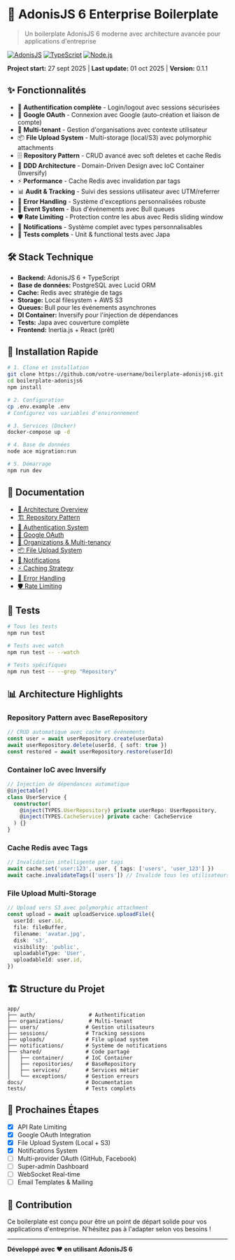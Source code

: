 # 🚀 AdonisJS 6 Enterprise Boilerplate

> Un boilerplate AdonisJS 6 moderne avec architecture avancée pour applications d'entreprise

[![AdonisJS](https://img.shields.io/badge/AdonisJS-6.x-purple.svg)](https://adonisjs.com)
[![TypeScript](https://img.shields.io/badge/TypeScript-5.x-blue.svg)](https://typescriptlang.org)
[![Node.js](https://img.shields.io/badge/Node.js-20+-green.svg)](https://nodejs.org)

**Project start:** 27 sept 2025 | **Last update:** 01 oct 2025 | **Version:** 0.1.1

## ✨ Fonctionnalités

- 🔐 **Authentification complète** - Login/logout avec sessions sécurisées
- 🔑 **Google OAuth** - Connexion avec Google (auto-création et liaison de compte)
- 👥 **Multi-tenant** - Gestion d'organisations avec contexte utilisateur
- 📦 **File Upload System** - Multi-storage (local/S3) avec polymorphic attachments
- 🗄️ **Repository Pattern** - CRUD avancé avec soft deletes et cache Redis
- 🎯 **DDD Architecture** - Domain-Driven Design avec IoC Container (Inversify)
- ⚡ **Performance** - Cache Redis avec invalidation par tags
- 📊 **Audit & Tracking** - Suivi des sessions utilisateur avec UTM/referrer
- 🔧 **Error Handling** - Système d'exceptions personnalisées robuste
- 🎪 **Event System** - Bus d'événements avec Bull queues
- 🛡️ **Rate Limiting** - Protection contre les abus avec Redis sliding window
- 🔔 **Notifications** - Système complet avec types personnalisables
- 🧪 **Tests complets** - Unit & functional tests avec Japa

## 🛠️ Stack Technique

- **Backend:** AdonisJS 6 + TypeScript
- **Base de données:** PostgreSQL avec Lucid ORM
- **Cache:** Redis avec stratégie de tags
- **Storage:** Local filesystem + AWS S3
- **Queues:** Bull pour les événements asynchrones
- **DI Container:** Inversify pour l'injection de dépendances
- **Tests:** Japa avec couverture complète
- **Frontend:** Inertia.js + React (prêt)

## 🚀 Installation Rapide

```bash
# 1. Clone et installation
git clone https://github.com/votre-username/boilerplate-adonisjs6.git
cd boilerplate-adonisjs6
npm install

# 2. Configuration
cp .env.example .env
# Configurez vos variables d'environnement

# 3. Services (Docker)
docker-compose up -d

# 4. Base de données
node ace migration:run

# 5. Démarrage
npm run dev
```

## 📖 Documentation

- [📐 Architecture Overview](docs/architecture/overview.md)
- [🏗️ Repository Pattern](docs/architecture/repository-pattern.md)
- [🔐 Authentication System](docs/features/authentication.md)
- [🔑 Google OAuth](docs/features/google-oauth.md)
- [🏢 Organizations & Multi-tenancy](docs/features/organizations.md)
- [📦 File Upload System](docs/features/uploads.md)
- [🔔 Notifications](docs/features/notifications.md)
- [⚡ Caching Strategy](docs/architecture/caching.md)
- [🎯 Error Handling](docs/architecture/error-handling.md)
- [🛡️ Rate Limiting](docs/features/rate-limiting.md)

## 🧪 Tests

```bash
# Tous les tests
npm run test

# Tests avec watch
npm run test -- --watch

# Tests spécifiques
npm run test -- --grep "Repository"
```

## 📊 Architecture Highlights

### Repository Pattern avec BaseRepository

```typescript
// CRUD automatique avec cache et événements
const user = await userRepository.create(userData)
await userRepository.delete(userId, { soft: true })
const restored = await userRepository.restore(userId)
```

### Container IoC avec Inversify

```typescript
// Injection de dépendances automatique
@injectable()
class UserService {
  constructor(
    @inject(TYPES.UserRepository) private userRepo: UserRepository,
    @inject(TYPES.CacheService) private cache: CacheService
  ) {}
}
```

### Cache Redis avec Tags

```typescript
// Invalidation intelligente par tags
await cache.set('user:123', user, { tags: ['users', 'user_123'] })
await cache.invalidateTags(['users']) // Invalide tous les utilisateurs
```

### File Upload Multi-Storage

```typescript
// Upload vers S3 avec polymorphic attachment
const upload = await uploadService.uploadFile({
  userId: user.id,
  file: fileBuffer,
  filename: 'avatar.jpg',
  disk: 's3',
  visibility: 'public',
  uploadableType: 'User',
  uploadableId: user.id,
})
```

## 🏗️ Structure du Projet

```
app/
├── auth/                 # Authentification
├── organizations/        # Multi-tenant
├── users/               # Gestion utilisateurs
├── sessions/            # Tracking sessions
├── uploads/             # File upload system
├── notifications/       # Système de notifications
├── shared/              # Code partagé
│   ├── container/       # IoC Container
│   ├── repositories/    # BaseRepository
│   ├── services/        # Services métier
│   └── exceptions/      # Gestion erreurs
docs/                    # Documentation
tests/                   # Tests complets
```

## 🎯 Prochaines Étapes

- [x] API Rate Limiting
- [x] Google OAuth Integration
- [x] File Upload System (Local + S3)
- [x] Notifications System
- [ ] Multi-provider OAuth (GitHub, Facebook)
- [ ] Super-admin Dashboard
- [ ] WebSocket Real-time
- [ ] Email Templates & Mailing

## 🤝 Contribution

Ce boilerplate est conçu pour être un point de départ solide pour vos applications d'entreprise. N'hésitez pas à l'adapter selon vos besoins !

---

**Développé avec ❤️ en utilisant AdonisJS 6**
